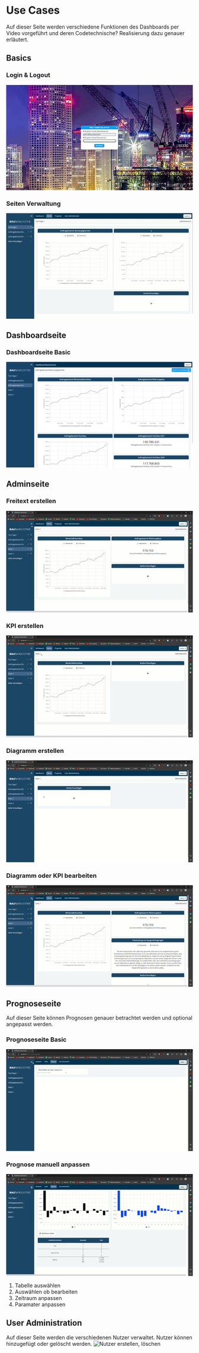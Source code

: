 # Use Cases 
Auf dieser Seite werden verschiedene Funktionen des Dashboards per Video vorgeführt und deren Codetechnische? Realisierung dazu genauer erläutert.


## Basics

### Login & Logout   
![Login Logout](https://github.com/just1130/dashboardDoc/blob/main/Data/Login%20%26%20Logout.gif)   


### Seiten Verwaltung
![SeitenVerwaltung](https://github.com/just1130/dashboardDoc/blob/main/Data/Seiten%20erstellen%2C%20bearbeiten.gif)


## Dashboardseite 
### Dashboardseite Basic  
![Screenshot der Dashboardseite](https://github.com/just1130/dashboardDoc/blob/main/Data/Screenshot%20Dashboard.png) 





## Adminseite
### Freitext erstellen  
![Freitext erstellen](https://github.com/just1130/dashboardDoc/blob/main/Data/Freitext%20erstellen.gif) 


### KPI erstellen
![Kennzahl erstellen](https://github.com/just1130/dashboardDoc/blob/main/Data/Kennzahl%20erstellen.gif) 

### Diagramm erstellen
![Liniendiagramm erstellen](https://github.com/just1130/dashboardDoc/blob/main/Data/Liniendiagramm%20erstellen.gif) 

### Diagramm oder KPI bearbeiten
![Kachel Bearbeitung](https://github.com/just1130/dashboardDoc/blob/main/Data/Kachel%20bearbeiten.gif)




## Prognoseseite
Auf dieser Seite können Prognosen genauer betrachtet werden und optional angepasst werden.

### Prognoseseite Basic
![Prognose Seite](https://github.com/just1130/dashboardDoc/blob/main/Data/Prognose%20Seite.gif)

### Prognose manuell anpassen
![Prognose manuell anpassen](https://github.com/just1130/dashboardDoc/blob/main/Data/Prognose%20manuell%20bearbeiten.gif)  
1. Tabelle auswählen
2. Auswählen ob bearbeiten
3. Zeitraum anpassen
4. Paramater anpassen

## User Administration  
Auf dieser Seite werden die verschiedenen Nutzer verwaltet. Nutzer können hinzugefügt oder gelöscht werden.
![Nutzer erstellen, löschen](https://github.com/just1130/dashboardDoc/blob/main/Data/Nutzer%20erstellen%20l%C3%B6schen.gif)








